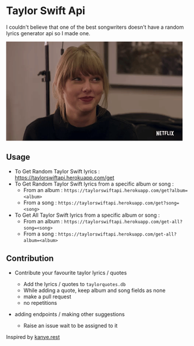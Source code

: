 # Taylor Swift Api

I couldn't believe that one of the best songwriters doesn't have a random lyrics generator api so I made one.

![](taylor.gif)

## Usage
* To Get Random Taylor Swift lyrics : https://taylorswiftapi.herokuapp.com/get
* To Get Random Taylor Swift lyrics from a specific album or song :
  * From an album : ```https://taylorswiftapi.herokuapp.com/get?album=<album>```
  * From a song : ```https://taylorswiftapi.herokuapp.com/get?song=<song>```
* To Get All Taylor Swift lyrics from a specific album or song :
  * From an album : ```https://taylorswiftapi.herokuapp.com/get-all?song=<song>```
  * From a song : ```https://taylorswiftapi.herokuapp.com/get-all?album=<album>```

## Contribution

* Contribute your favourite taylor lyrics / quotes
  * Add the lyrics / quotes to `taylorquotes.db`
  * While adding a quote, keep album and song fields as none
  * make a pull request
  * no repetitions

* adding endpoints / making other suggestions
    * Raise an issue wait to be assigned to it

Inspired by  [kanye.rest](https://kanye.rest/)




